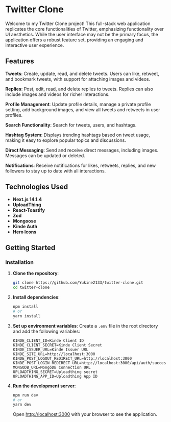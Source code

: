 # Twitter Clone

Welcome to my Twitter Clone project! This full-stack web application replicates the core functionalities of Twitter, emphasizing functionality over UI aesthetics. While the user interface may not be the primary focus, the application offers a robust feature set, providing an engaging and interactive user experience.

## Features

**Tweets**: Create, update, read, and delete tweets. Users can like, retweet, and bookmark tweets, with support for attaching images and videos.

**Replies**: Post, edit, read, and delete replies to tweets. Replies can also include images and videos for richer interactions.

**Profile Management**: Update profile details, manage a private profile setting, add background images, and view all tweets and retweets in user profiles.

**Search Functionality**: Search for tweets, users, and hashtags.

**Hashtag System**: Displays trending hashtags based on tweet usage, making it easy to explore popular topics and discussions.

**Direct Messaging**: Send and receive direct messages, including images. Messages can be updated or deleted.

**Notifications**: Receive notifications for likes, retweets, replies, and new followers to stay up to date with all interactions.

## Technologies Used

- **Next.js 14.1.4**
- **UploadThing**
- **React-Toastify**
- **Zod**
- **Mongoose**
- **Kinde Auth**
- **Hero Icons**

## Getting Started

### Installation

1. **Clone the repository**:

   ```bash
   git clone https://github.com/Yukine2133/twitter-clone.git
   cd twitter-clone
   ```

2. **Install dependencies**:

   ```bash
   npm install
   # or
   yarn install
   ```

3. **Set up environment variables**:
   Create a `.env` file in the root directory and add the following variables:

   ```env
   KINDE_CLIENT_ID=Kinde Client ID
   KINDE_CLIENT_SECRET=Kinde Client Secret
   KINDE_ISSUER_URL=Kinde Issuer URL
   KINDE_SITE_URL=http://localhost:3000
   KINDE_POST_LOGOUT_REDIRECT_URL=http://localhost:3000
   KINDE_POST_LOGIN_REDIRECT_URL=http://localhost:3000/api/auth/success
   MONGODB_URL=MongoDB Connection URL
   UPLOADTHING_SECRET=Uploadthing secret
   UPLOADTHING_APP_ID=Uploadthing App ID
   ```

4. **Run the development server**:

   ```bash
   npm run dev
   # or
   yarn dev
   ```

   Open [http://localhost:3000](http://localhost:3000) with your browser to see the application.
